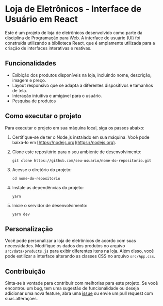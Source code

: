 # Loja de Eletrônicos - Interface de Usuário em React

Este é um projeto de loja de eletrônicos desenvolvido como parte da disciplina de Programação para Web. A interface de usuário (UI) foi construída utilizando a biblioteca React, que é amplamente utilizada para a criação de interfaces interativas e reativas.

## Funcionalidades

- Exibição dos produtos disponíveis na loja, incluindo nome, descrição, imagem e preço.
- Layout responsivo que se adapta a diferentes dispositivos e tamanhos de tela.
- Interação intuitiva e amigável para o usuário.
- Pesquisa de produtos

## Como executar o projeto

Para executar o projeto em sua máquina local, siga os passos abaixo:

1. Certifique-se de ter o Node.js instalado em sua máquina. Você pode baixá-lo em [https://nodejs.org](https://nodejs.org).

2. Clone este repositório para o seu ambiente de desenvolvimento:

   ```
   git clone https://github.com/seu-usuario/nome-do-repositorio.git
   ```

3. Acesse o diretório do projeto:

   ```
   cd nome-do-repositorio
   ```

4. Instale as dependências do projeto:

   ```
   yarn
   ```

5. Inicie o servidor de desenvolvimento:

   ```
   yarn dev
   ```

## Personalização

Você pode personalizar a loja de eletrônicos de acordo com suas necessidades. Modifique os dados dos produtos no arquivo `src/data/products.js` para exibir diferentes itens na loja. Além disso, você pode estilizar a interface alterando as classes CSS no arquivo `src/App.css`.

## Contribuição

Sinta-se à vontade para contribuir com melhorias para este projeto. Se você encontrou um bug, tem uma sugestão de funcionalidade ou deseja adicionar uma nova feature, abra uma [issue](https://github.com/seu-usuario/nome-do-repositorio/issues) ou envie um pull request com suas alterações.
